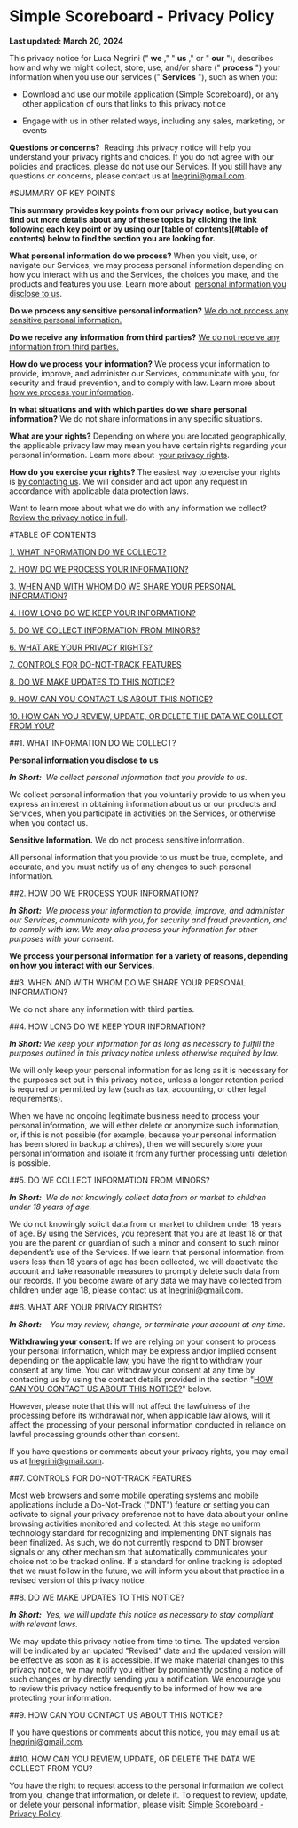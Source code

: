 Simple Scoreboard - Privacy Policy
==================================

**Last updated: March 20, 2024**

This privacy notice for Luca Negrini (" **we** ," " **us** ," or " **our** "), describes how and why we might collect, store, use, and/or share (" **process** ") your information when you use our services (" **Services** "), such as when you:

*   Download and use our mobile application (Simple Scoreboard), or any other application of ours that links to this privacy notice
    

*   Engage with us in other related ways, including any sales, marketing, or events
    

**Questions or concerns?**  Reading this privacy notice will help you understand your privacy rights and choices. If you do not agree with our policies and practices, please do not use our Services. If you still have any questions or concerns, please contact us at lnegrini@gmail.com.

#SUMMARY OF KEY POINTS

**This summary provides key points from our privacy notice, but you can find out more details about any of these topics by clicking the link following each key point or by using our [table of contents](#table of contents) below to find the section you are looking for.**

**What personal information do we process?** When you visit, use, or navigate our Services, we may process personal information depending on how you interact with us and the Services, the choices you make, and the products and features you use. Learn more about  [personal information you disclose to us](#1-what-information-do-we-collect).

**Do we process any sensitive personal information?** [We do not process any sensitive personal information.](#2-how-do-we-process-your-information)

**Do we receive any information from third parties?** [We do not receive any information from third parties.](#3-when-and-with-whom-do-we-share-your-personal-information)

**How do we process your information?** We process your information to provide, improve, and administer our Services, communicate with you, for security and fraud prevention, and to comply with law. Learn more about  [how we process your information](#4-how-long-do-we-keep-your-information).

**In what situations and with which parties do we share personal information?** We do not share informations in any specific situations.

**What are your rights?** Depending on where you are located geographically, the applicable privacy law may mean you have certain rights regarding your personal information. Learn more about  [your privacy rights](#6-what-are-your-privacy-rights).

**How do you exercise your rights?** The easiest way to exercise your rights is [by contacting us](#9-how-can-you-contact-us-about-this-notice). We will consider and act upon any request in accordance with applicable data protection laws.

Want to learn more about what we do with any information we collect?  [Review the privacy notice in full](#table-of-contents).

#TABLE OF CONTENTS

[1. WHAT INFORMATION DO WE COLLECT?](#1-what-information-do-we-collect)

[2. HOW DO WE PROCESS YOUR INFORMATION?](#2-how-do-we-process-your-information)

[3. WHEN AND WITH WHOM DO WE SHARE YOUR PERSONAL INFORMATION?](#3-when-and-with-whom-do-we-share-your-personal-information)

[4. HOW LONG DO WE KEEP YOUR INFORMATION?](#4-how-long-do-we-keep-your-information)

[5. DO WE COLLECT INFORMATION FROM MINORS?](#5-do-we-collect-information-from-minors)

[6. WHAT ARE YOUR PRIVACY RIGHTS?](#6-what-are-your-privacy-rights)

[7. CONTROLS FOR DO-NOT-TRACK FEATURES](#7-controls-for-do-not-track-features)

[8. DO WE MAKE UPDATES TO THIS NOTICE?](#8-do-we-make-updates-to-this-notice)

[9. HOW CAN YOU CONTACT US ABOUT THIS NOTICE?](#9-how-can-you-contact-us-about-this-notice)

[10. HOW CAN YOU REVIEW, UPDATE, OR DELETE THE DATA WE COLLECT FROM YOU?](#10-how-can-you-review-update-or-delete-the-data-we-collect-from-you)

##1. WHAT INFORMATION DO WE COLLECT?

**Personal information you disclose to us**

**_In Short:_**  _We collect personal information that you provide to us._

We collect personal information that you voluntarily provide to us when you express an interest in obtaining information about us or our products and Services, when you participate in activities on the Services, or otherwise when you contact us.

**Sensitive Information.** We do not process sensitive information.

All personal information that you provide to us must be true, complete, and accurate, and you must notify us of any changes to such personal information.

##2. HOW DO WE PROCESS YOUR INFORMATION?

**_In Short:_**  _We process your information to provide, improve, and administer our Services, communicate with you, for security and fraud prevention, and to comply with law. We may also process your information for other purposes with your consent._

**We process your personal information for a variety of reasons, depending on how you interact with our Services.**

##3. WHEN AND WITH WHOM DO WE SHARE YOUR PERSONAL INFORMATION?

We do not share any information with third parties.

##4. HOW LONG DO WE KEEP YOUR INFORMATION?

**_In Short:_** _We keep your information for as long as necessary to fulfill the purposes outlined in this privacy notice unless otherwise required by law._

We will only keep your personal information for as long as it is necessary for the purposes set out in this privacy notice, unless a longer retention period is required or permitted by law (such as tax, accounting, or other legal requirements). 

When we have no ongoing legitimate business need to process your personal information, we will either delete or anonymize such information, or, if this is not possible (for example, because your personal information has been stored in backup archives), then we will securely store your personal information and isolate it from any further processing until deletion is possible.

##5. DO WE COLLECT INFORMATION FROM MINORS?

**_In Short:_**  _We do not knowingly collect data from or market to children under 18 years of age._

We do not knowingly solicit data from or market to children under 18 years of age. By using the Services, you represent that you are at least 18 or that you are the parent or guardian of such a minor and consent to such minor dependent’s use of the Services. If we learn that personal information from users less than 18 years of age has been collected, we will deactivate the account and take reasonable measures to promptly delete such data from our records. If you become aware of any data we may have collected from children under age 18, please contact us at lnegrini@gmail.com.

##6. WHAT ARE YOUR PRIVACY RIGHTS?

**_In Short:_**    _You may review, change, or terminate your account at any time._

**Withdrawing your consent:** If we are relying on your consent to process your personal information, which may be express and/or implied consent depending on the applicable law, you have the right to withdraw your consent at any time. You can withdraw your consent at any time by contacting us by using the contact details provided in the section "[HOW CAN YOU CONTACT US ABOUT THIS NOTICE?](#contact)" below.

However, please note that this will not affect the lawfulness of the processing before its withdrawal nor, when applicable law allows, will it affect the processing of your personal information conducted in reliance on lawful processing grounds other than consent.

If you have questions or comments about your privacy rights, you may email us at lnegrini@gmail.com.

##7. CONTROLS FOR DO-NOT-TRACK FEATURES

Most web browsers and some mobile operating systems and mobile applications include a Do-Not-Track ("DNT") feature or setting you can activate to signal your privacy preference not to have data about your online browsing activities monitored and collected. At this stage no uniform technology standard for recognizing and implementing DNT signals has been finalized. As such, we do not currently respond to DNT browser signals or any other mechanism that automatically communicates your choice not to be tracked online. If a standard for online tracking is adopted that we must follow in the future, we will inform you about that practice in a revised version of this privacy notice.

##8. DO WE MAKE UPDATES TO THIS NOTICE?

_**In Short:**_  _Yes, we will update this notice as necessary to stay compliant with relevant laws._

We may update this privacy notice from time to time. The updated version will be indicated by an updated "Revised" date and the updated version will be effective as soon as it is accessible. If we make material changes to this privacy notice, we may notify you either by prominently posting a notice of such changes or by directly sending you a notification. We encourage you to review this privacy notice frequently to be informed of how we are protecting your information.

##9. HOW CAN YOU CONTACT US ABOUT THIS NOTICE?

If you have questions or comments about this notice, you may email us at: lnegrini@gmail.com.

##10. HOW CAN YOU REVIEW, UPDATE, OR DELETE THE DATA WE COLLECT FROM YOU?

You have the right to request access to the personal information we collect from you, change that information, or delete it. To request to review, update, or delete your personal information, please visit: [Simple Scoreboard - Privacy Policy](https://github.com/lnegrini/SS-Privacy-Policy/blob/main/ss%20privacy%20policy.md).